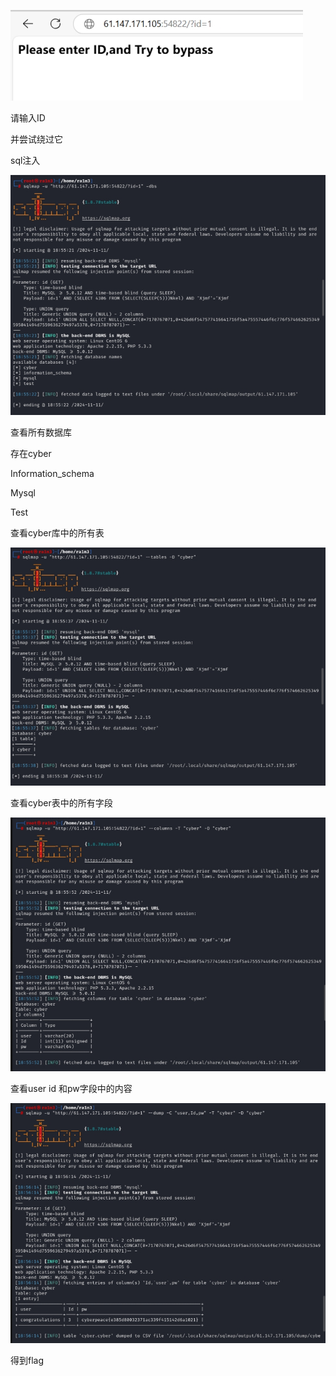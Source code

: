 ![img](./assets/wps542.jpg)

请输入ID

并尝试绕过它

sql注入

![img](./assets/wps543.jpg) 

 

查看所有数据库

存在cyber

Information_schema

Mysql

Test

 

查看cyber库中的所有表

![img](./assets/wps544.jpg) 

 

 

查看cyber表中的所有字段

 

 

![img](./assets/wps545.jpg) 

 

 

 

查看user id 和pw字段中的内容

![img](./assets/wps546.jpg) 

 

 

 

得到flag

 

 